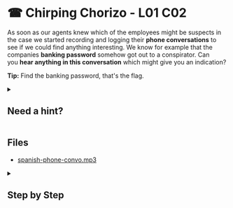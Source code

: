 # ☎ Chirping Chorizo - L01 C02

As soon as our agents knew which of the employees might be suspects in the case we started recording and logging their **phone conversations** to see if we could find anything interesting. We know for example that the companies **banking password** somehow got out to a conspirator. Can you **hear anything in this conversation** which might give you an indication?

**Tip:** Find the banking password, that's the flag.

<details><summary>

## Need a hint?</summary>

> 💡 Hint: Try opening the file in a media player. Do they mention any codes or numbers in the call?

</details>

## Files

- [spanish-phone-convo.mp3](/assets/chirpingchorizo1.mp3)

<details><summary>

## Step by Step</summary>

- Download the file and listen to it.
- The conversation mentions a **reference number**:
  - `089XYGLW`

`flag: 089XYGLW`

</details>
